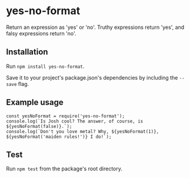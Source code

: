 # yes-no-format

Return an expression as 'yes' or 'no'. Truthy expressions return 'yes', and falsy expressions return 'no'.

## Installation

Run `npm install yes-no-format`. 

Save it to your project's package.json's dependencies by including the `--save` flag. 

## Example usage

```
const yesNoFormat = require('yes-no-format');
console.log(`Is Josh cool? The answer, of course, is ${yesNoFormat(false)}.`);
console.log(`Don't you love metal? Why, ${yesNoFormat(1)}, ${yesNoFormat('maiden rules!')} I do!`);
```

## Test

Run `npm test` from the package's root directory.
